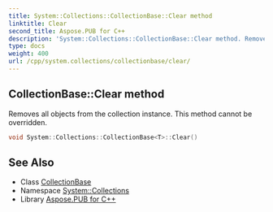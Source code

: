 ```yaml
---
title: System::Collections::CollectionBase::Clear method
linktitle: Clear
second_title: Aspose.PUB for C++
description: 'System::Collections::CollectionBase::Clear method. Removes all objects from the collection instance. This method cannot be overridden in C++.'
type: docs
weight: 400
url: /cpp/system.collections/collectionbase/clear/
---
```

## CollectionBase::Clear method


Removes all objects from the collection instance. This method cannot be overridden.

```cpp
void System::Collections::CollectionBase<T>::Clear()
```

## See Also

* Class [CollectionBase](../)
* Namespace [System::Collections](../../)
* Library [Aspose.PUB for C++](../../../)
